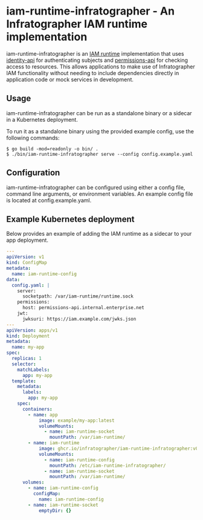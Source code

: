 # iam-runtime-infratographer - An Infratographer IAM runtime implementation

iam-runtime-infratographer is an [IAM runtime][iam-runtime] implementation that uses [identity-api][identity-api] for authenticating subjects and [permissions-api][permissions-api] for checking access to resources. This allows applications to make use of Infratographer IAM functionality without needing to include dependencies directly in application code or mock services in development.

[iam-runtime]: https://github.com/metal-toolbox/iam-runtime
[identity-api]: https://github.com/infratographer/identity-api
[permissions-api]: https://github.com/infratographer/permissions-api

## Usage

iam-runtime-infratographer can be run as a standalone binary or a sidecar in a Kubernetes deployment.

To run it as a standalone binary using the provided example config, use the following commands:

```
$ go build -mod=readonly -o bin/ .
$ ./bin/iam-runtime-infratographer serve --config config.example.yaml
```

## Configuration

iam-runtime-infratographer can be configured using either a config file, command line arguments, or environment variables. An example config file is located at config.example.yaml.

## Example Kubernetes deployment

Below provides an example of adding the IAM runtime as a sidecar to your app deployment.

```yaml
---
apiVersion: v1
kind: ConfigMap
metadata:
  name: iam-runtime-config
data:
  config.yaml: |
    server:
      socketpath: /var/iam-runtime/runtime.sock
    permissions:
      host: permissions-api.internal.enterprise.net
    jwt:
      jwksuri: https://iam.example.com/jwks.json
---
apiVersion: apps/v1
kind: Deployment
metadata:
  name: my-app
spec:
  replicas: 1
  selector:
    matchLabels:
      app: my-app
  template:
    metadata:
      labels:
        app: my-app
    spec:
      containers:
        - name: app
            image: example/my-app:latest
            volumeMounts:
              - name: iam-runtime-socket
                mountPath: /var/iam-runtime/
        - name: iam-runtime
            image: ghcr.io/infratographer/iam-runtime-infratographer:v0.1.0
            volumeMounts:
              - name: iam-runtime-config
                mountPath: /etc/iam-runtime-infratographer/
              - name: iam-runtime-socket
                mountPath: /var/iam-runtime/
      volumes:
        - name: iam-runtime-config
          configMap:
            name: iam-runtime-config
        - name: iam-runtime-socket
            emptyDir: {}
```
